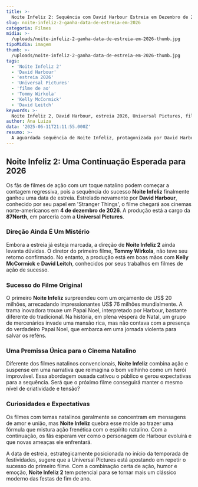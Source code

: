 ```yaml
---
title: >-
  Noite Infeliz 2: Sequência com David Harbour Estreia em Dezembro de 2026
slug: noite-infeliz-2-ganha-data-de-estreia-em-2026
categoria: Filmes
midia: >-
  /uploads/noite-infeliz-2-ganha-data-de-estreia-em-2026-thumb.jpg
tipoMidia: imagem
thumb: >-
  /uploads/noite-infeliz-2-ganha-data-de-estreia-em-2026-thumb.jpg
tags:
  - 'Noite Infeliz 2'
  - 'David Harbour'
  - 'estreia 2026'
  - 'Universal Pictures'
  - 'filme de ao'
  - 'Tommy Wirkola'
  - 'Kelly McCormick'
  - 'David Leitch'
keywords: >-
  Noite Infeliz 2, David Harbour, estreia 2026, Universal Pictures, filme de ação, Tommy Wirkola, Kelly McCormick, David Leitch
author: Ana Luiza
data: '2025-06-11T21:11:55.000Z'
resumo: >-
  A aguardada sequência de Noite Infeliz, protagonizada por David Harbour, chega aos cinemas em dezembro de 2026, prometendo mais ação e suspense natalino. Enquanto a direção ainda é incerta, a produção está garantida por nomes renomados.
---
```


## Noite Infeliz 2: Uma Continuação Esperada para 2026

Os fãs de filmes de ação com um toque natalino podem começar a contagem regressiva, pois a sequência do sucesso **Noite Infeliz** finalmente ganhou uma data de estreia. Estrelado novamente por **David Harbour**, conhecido por seu papel em 'Stranger Things', o filme chegará aos cinemas norte-americanos em **4 de dezembro de 2026**. A produção está a cargo da **87North**, em parceria com a **Universal Pictures**.

### Direção Ainda É Um Mistério

Embora a estreia já esteja marcada, a direção de **Noite Infeliz 2** ainda levanta dúvidas. O diretor do primeiro filme, **Tommy Wirkola**, não teve seu retorno confirmado. No entanto, a produção está em boas mãos com **Kelly McCormick** e **David Leitch**, conhecidos por seus trabalhos em filmes de ação de sucesso. 

### Sucesso do Filme Original

O primeiro **Noite Infeliz** surpreendeu com um orçamento de US$ 20 milhões, arrecadando impressionantes US$ 76 milhões mundialmente. A trama inovadora trouxe um Papai Noel, interpretado por Harbour, bastante diferente do tradicional. Na história, em plena véspera de Natal, um grupo de mercenários invade uma mansão rica, mas não contava com a presença do verdadeiro Papai Noel, que embarca em uma jornada violenta para salvar os reféns.

### Uma Premissa Única para o Cinema Natalino

Diferente dos filmes natalinos convencionais, **Noite Infeliz** combina ação e suspense em uma narrativa que reimagina o bom velhinho como um herói improvável. Essa abordagem ousada cativou o público e gerou expectativas para a sequência. Será que o próximo filme conseguirá manter o mesmo nível de criatividade e tensão?

### Curiosidades e Expectativas

Os filmes com temas natalinos geralmente se concentram em mensagens de amor e união, mas **Noite Infeliz** quebra esse molde ao trazer uma fórmula que mistura ação frenética com o espírito natalino. Com a continuação, os fãs esperam ver como o personagem de Harbour evoluirá e que novas ameaças ele enfrentará.

A data de estreia, estrategicamente posicionada no início da temporada de festividades, sugere que a Universal Pictures está apostando em repetir o sucesso do primeiro filme. Com a combinação certa de ação, humor e emoção, **Noite Infeliz 2** tem potencial para se tornar mais um clássico moderno das festas de fim de ano.
